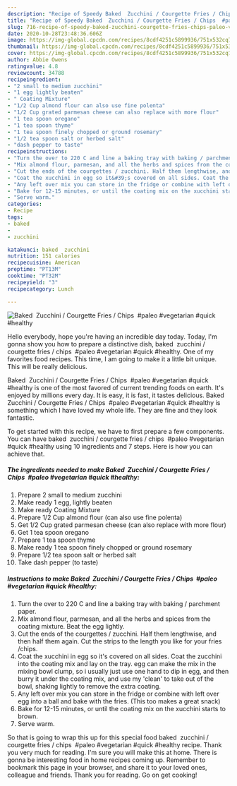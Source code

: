 ```yaml
---
description: "Recipe of Speedy Baked  Zucchini / Courgette Fries / Chips  #paleo #vegetarian #quick #healthy"
title: "Recipe of Speedy Baked  Zucchini / Courgette Fries / Chips  #paleo #vegetarian #quick #healthy"
slug: 716-recipe-of-speedy-baked-zucchini-courgette-fries-chips-paleo-vegetarian-quick-healthy
date: 2020-10-28T23:48:36.606Z
image: https://img-global.cpcdn.com/recipes/8cdf4251c5899936/751x532cq70/baked-zucchini-courgette-fries-chips-paleo-vegetarian-quick-healthy-recipe-main-photo.jpg
thumbnail: https://img-global.cpcdn.com/recipes/8cdf4251c5899936/751x532cq70/baked-zucchini-courgette-fries-chips-paleo-vegetarian-quick-healthy-recipe-main-photo.jpg
cover: https://img-global.cpcdn.com/recipes/8cdf4251c5899936/751x532cq70/baked-zucchini-courgette-fries-chips-paleo-vegetarian-quick-healthy-recipe-main-photo.jpg
author: Abbie Owens
ratingvalue: 4.8
reviewcount: 34788
recipeingredient:
- "2 small to medium zucchini"
- "1 egg lightly beaten"
- " Coating Mixture"
- "1/2 Cup almond flour can also use fine polenta"
- "1/2 Cup grated parmesan cheese can also replace with more flour"
- "1 tea spoon oregano"
- "1 tea spoon thyme"
- "1 tea spoon finely chopped or ground rosemary"
- "1/2 tea spoon salt or herbed salt"
- "dash pepper to taste"
recipeinstructions:
- "Turn the over to 220 C and line a baking tray with baking / parchment paper."
- "Mix almond flour, parmesan, and all the herbs and spices from the coating mixture. Beat the egg lightly."
- "Cut the ends of the courgettes / zucchini. Half them lengthwise, and then half them again. Cut the strips to the length you like for your fries /chips."
- "Coat the xucchini in egg so it&#39;s covered on all sides. Coat the zucchini into the coating mix and lay on the tray. egg can make the mix in the mixing bowl clump, so i usually just use one hand to dip in egg, and then burry it under the coating mix, and use my &#39;clean&#39; to take out of the bowl, shaking lightly to remove the extra coating."
- "Any left over mix you can store in the fridge or combine with left over egg into a ball and bake with the fries. (This too makes a great snack)"
- "Bake for 12-15 minutes, or until the coating mix on the xucchini starts to brown."
- "Serve warm."
categories:
- Recipe
tags:
- baked
- 
- zucchini

katakunci: baked  zucchini 
nutrition: 151 calories
recipecuisine: American
preptime: "PT13M"
cooktime: "PT32M"
recipeyield: "3"
recipecategory: Lunch

---
```



![Baked  Zucchini / Courgette Fries / Chips  #paleo #vegetarian #quick #healthy](https://img-global.cpcdn.com/recipes/8cdf4251c5899936/751x532cq70/baked-zucchini-courgette-fries-chips-paleo-vegetarian-quick-healthy-recipe-main-photo.jpg)

Hello everybody, hope you're having an incredible day today. Today, I'm gonna show you how to prepare a distinctive dish, baked  zucchini / courgette fries / chips  #paleo #vegetarian #quick #healthy. One of my favorites food recipes. This time, I am going to make it a little bit unique. This will be really delicious.



Baked  Zucchini / Courgette Fries / Chips  #paleo #vegetarian #quick #healthy is one of the most favored of current trending foods on earth. It's enjoyed by millions every day. It is easy, it is fast, it tastes delicious. Baked  Zucchini / Courgette Fries / Chips  #paleo #vegetarian #quick #healthy is something which I have loved my whole life. They are fine and they look fantastic.


To get started with this recipe, we have to first prepare a few components. You can have baked  zucchini / courgette fries / chips  #paleo #vegetarian #quick #healthy using 10 ingredients and 7 steps. Here is how you can achieve that.

<!--inarticleads1-->

##### The ingredients needed to make Baked  Zucchini / Courgette Fries / Chips  #paleo #vegetarian #quick #healthy:

1. Prepare 2 small to medium zucchini
1. Make ready 1 egg, lightly beaten
1. Make ready  Coating Mixture
1. Prepare 1/2 Cup almond flour (can also use fine polenta)
1. Get 1/2 Cup grated parmesan cheese (can also replace with more flour)
1. Get 1 tea spoon oregano
1. Prepare 1 tea spoon thyme
1. Make ready 1 tea spoon finely chopped or ground rosemary
1. Prepare 1/2 tea spoon salt or herbed salt
1. Take dash pepper (to taste)




<!--inarticleads2-->

##### Instructions to make Baked  Zucchini / Courgette Fries / Chips  #paleo #vegetarian #quick #healthy:

1. Turn the over to 220 C and line a baking tray with baking / parchment paper.
1. Mix almond flour, parmesan, and all the herbs and spices from the coating mixture. Beat the egg lightly.
1. Cut the ends of the courgettes / zucchini. Half them lengthwise, and then half them again. Cut the strips to the length you like for your fries /chips.
1. Coat the xucchini in egg so it&#39;s covered on all sides. Coat the zucchini into the coating mix and lay on the tray. egg can make the mix in the mixing bowl clump, so i usually just use one hand to dip in egg, and then burry it under the coating mix, and use my &#39;clean&#39; to take out of the bowl, shaking lightly to remove the extra coating.
1. Any left over mix you can store in the fridge or combine with left over egg into a ball and bake with the fries. (This too makes a great snack)
1. Bake for 12-15 minutes, or until the coating mix on the xucchini starts to brown.
1. Serve warm.




So that is going to wrap this up for this special food baked  zucchini / courgette fries / chips  #paleo #vegetarian #quick #healthy recipe. Thank you very much for reading. I'm sure you will make this at home. There is gonna be interesting food in home recipes coming up. Remember to bookmark this page in your browser, and share it to your loved ones, colleague and friends. Thank you for reading. Go on get cooking!
